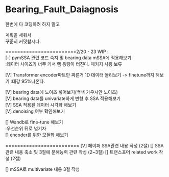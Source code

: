 # Bearing_Fault_Daiagnosis
  
한번에 다 코딩하려 하지 말고  

계획을 세워서  
꾸준히 커밋합시다.  

========================2/20 - 23 
WIP :  
[-] pymSSA 관련 코드 숙지 및 bearing data mSSA에 적용해보기  
:데이터 사이즈가 너무 커서 램 용량이 터진다. 패키지 사용 보류   
  
[V] Transformer encoder파트만 짜른거 1D 데이터 돌리보기 -> finetune까지 해보기 
:대강 95%나온다.   
  
[V] bearing data에 노이즈 넣어보기(백색 가우시안 노이즈)    
[V] bearing data를 univariate하게 변형 후 SSA 적용해보기  
[V] SSA 적용된 데이터 시각화 해보기  
[V] denoising 여부 확인해보기  
    


[] Wandb로 fine-tune 해보기   
:우선순위 뒤로 넘기자  
[] encoder를 위한 모듈화 해보기  
  
=========================
[V] 페이퍼 SSA관련 내용 작성  (2절)
[] SSA관련 내용 축소 및 3절에 분해능력 관련 작성 (2~3절)
[] 트랜스포머 related work 작성  (2절)  

[] mSSA로 multivariate 내용 3절 작성 
